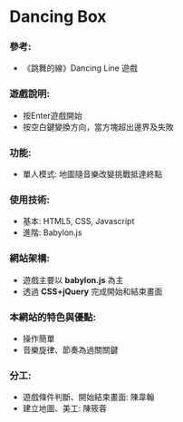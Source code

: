 # Dancing Box   

### 參考:
  - 《跳舞的線》Dancing Line 遊戲

### 遊戲說明:
  - 按Enter遊戲開始
  - 按空白鍵變換方向，當方塊超出邊界及失敗
  
### 功能:
  - 單人模式: 地圖隨音樂改變挑戰抵達終點
  
### 使用技術:
  - 基本: HTML5, CSS, Javascript
  - 進階: Babylon.js
  
### 網站架構:
  - 遊戲主要以 **babylon.js** 為主
  - 透過 **CSS+jQuery** 完成開始和結束畫面
  
### 本網站的特色與優點:
  - 操作簡單
  - 音樂旋律、節奏為過關關鍵

### 分工:
  - 遊戲條件判斷、開始結束畫面: 陳韋翰
  - 建立地圖、美工: 陳筱蓉
